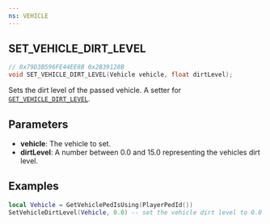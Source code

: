 ```yaml
---
ns: VEHICLE
---
```

## SET_VEHICLE_DIRT_LEVEL

```c
// 0x79D3B596FE44EE8B 0x2B39128B
void SET_VEHICLE_DIRT_LEVEL(Vehicle vehicle, float dirtLevel);
```

Sets the dirt level of the passed vehicle.
A setter for [`GET_VEHICLE_DIRT_LEVEL`](#_0x8F17BC8BA08DA62B).

## Parameters
* **vehicle**: The vehicle to set.
* **dirtLevel**: A number between 0.0 and 15.0 representing the vehicles dirt level.

## Examples
```lua
local Vehicle = GetVehiclePedIsUsing(PlayerPedId())
SetVehicleDirtLevel(Vehicle, 0.0) -- set the vehicle dirt level to 0.0
```
